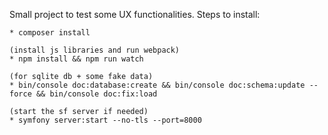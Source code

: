 Small project to test some UX functionalities.
Steps to install:

````
* composer install

(install js libraries and run webpack)
* npm install && npm run watch

(for sqlite db + some fake data) 
* bin/console doc:database:create && bin/console doc:schema:update --force && bin/console doc:fix:load

(start the sf server if needed)
* symfony server:start --no-tls --port=8000
````
